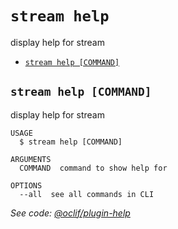 `stream help`
=============

display help for stream

* [`stream help [COMMAND]`](#stream-help-command)

## `stream help [COMMAND]`

display help for stream

```
USAGE
  $ stream help [COMMAND]

ARGUMENTS
  COMMAND  command to show help for

OPTIONS
  --all  see all commands in CLI
```

_See code: [@oclif/plugin-help](https://github.com/oclif/plugin-help/blob/v2.2.3/src/commands/help.ts)_
